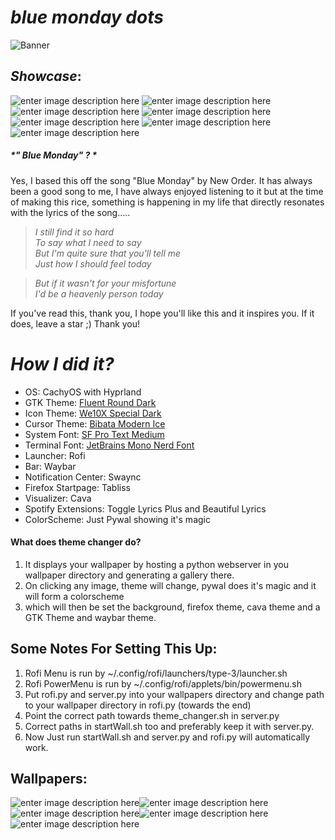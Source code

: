 ﻿# *blue monday dots* 
![Banner](https://i.imgur.com/EQ5BYBi.png)
## *Showcase*: 
![enter image description here](https://i.imgur.com/jueMHR9.png)
![enter image description here](https://i.imgur.com/n1xErEU.png)
![enter image description here](https://i.imgur.com/RIxqIn8.png)
![enter image description here](https://i.imgur.com/haOXh23.png)
![enter image description here](https://i.imgur.com/NfqSiEa.png)
![enter image description here](https://i.imgur.com/X9aEOTz.gif)
![enter image description here](https://i.imgur.com/lNaZzR6.gif)

##### *" Blue Monday" ? *
Yes, I based this off the song "Blue Monday" by New Order. It has always been a good song to me, I have always enjoyed listening to it but at the time of making this rice, something is happening in my life that directly resonates with the lyrics of the song.....

> *I still find it so hard  
To say what I need to say  
But I'm quite sure that you'll tell me  
Just how I should feel today*

> *But if it wasn't for your misfortune   
> I'd be a heavenly person today*

If you've read this, thank you, I hope you'll like this and it inspires you. If it does, leave a star ;)
Thank you!
# *How I did it?*
 - OS: CachyOS with Hyprland
 - GTK Theme: [Fluent Round Dark](https://www.gnome-look.org/p/1574551)
 - Icon Theme: [We10X Special Dark](https://www.pling.com/p/1366371)
 - Cursor Theme: [Bibata Modern Ice](https://www.pling.com/p/1197198/)
 - System Font: [SF Pro Text Medium](https://github.com/sahibjotsaggu/San-Francisco-Pro-Fonts)
 - Terminal Font: [JetBrains Mono Nerd Font](https://www.jetbrains.com/lp/mono/)
 - Launcher: Rofi
 - Bar: Waybar
 -   Notification Center: Swaync
 - Firefox Startpage: Tabliss
 - Visualizer: Cava
 - Spotify Extensions: Toggle Lyrics Plus and Beautiful Lyrics
 - ColorScheme: Just Pywal showing it's magic

#### What does theme changer do?
1. It displays your wallpaper by hosting a python webserver in you wallpaper directory and generating a gallery there.
2. On clicking any image, theme will change, pywal does it's magic and it will form a colorscheme
3. which will then be set the background, firefox theme, cava theme and a GTK Theme and waybar theme.
   
## Some Notes For Setting This Up:
1. Rofi Menu is run by ~/.config/rofi/launchers/type-3/launcher.sh
2. Rofi PowerMenu is run by ~/.config/rofi/applets/bin/powermenu.sh
3. Put rofi.py and server.py into your wallpapers directory and change path to your wallpaper directory in rofi.py (towards the end)
4. Point the correct path towards theme_changer.sh in server.py
5. Correct paths in startWall.sh too and preferably keep it with server.py. 
6. Now Just run startWall.sh and server.py and rofi.py will automatically work.

## Wallpapers: 
![enter image description here](https://i.imgur.com/gw6v1sE.jpeg)![enter image description here](https://i.imgur.com/zhCVvxa.jpeg)![enter image description here](https://i.imgur.com/77TPg7z.jpeg)![enter image description here](https://i.imgur.com/POSuLAC.jpeg)![enter image description here](https://i.imgur.com/XZDxORq.jpeg)
